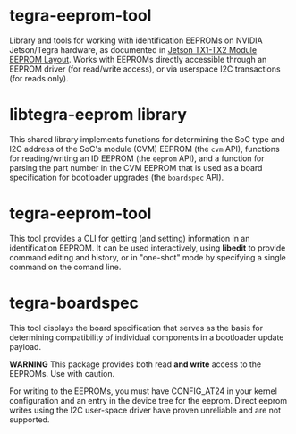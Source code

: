 # tegra-eeprom-tool

Library and tools for working with identification EEPROMs on NVIDIA
Jetson/Tegra hardware, as documented in
[Jetson TX1-TX2 Module EEPROM Layout](https://developer.nvidia.com/embedded/dlc/tx1-tx2-module-eeprom-layout).
Works with EEPROMs directly accessible through an EEPROM driver (for read/write access), or via
userspace I2C transactions (for reads only).

# libtegra-eeprom library

This shared library implements functions for determining the SoC type and I2C address of the
SoC's module (CVM) EEPROM (the `cvm` API), functions for reading/writing an ID EEPROM (the
`eeprom` API), and a function for parsing the part number in the CVM EEPROM that is used
as a board specification for bootloader upgrades (the `boardspec` API).

# tegra-eeprom-tool

This tool provides a CLI for getting (and setting) information in an identification EEPROM.
It can be used interactively, using **libedit** to provide command editing and history,
or in "one-shot" mode by specifying a single command on the comand line.

# tegra-boardspec

This tool displays the board specification that serves as the basis for determining compatibility
of individual components in a bootloader update payload.


**WARNING** This package provides both read **and write** access to the EEPROMs. Use with caution.

For writing to the EEPROMs, you must have CONFIG_AT24 in your kernel configuration
and an entry in the device tree for the eeprom.  Direct eeprom writes using the I2C
user-space driver have proven unreliable and are not supported.

